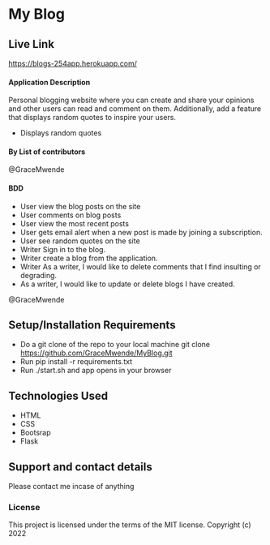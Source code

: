# My Blog

## Live Link

https://blogs-254app.herokuapp.com/

#### Application Description
Personal blogging website where you can create and share your opinions and other users can read and comment on them. Additionally, add a feature that displays random quotes to inspire your users. 

- Displays random quotes


#### By **List of contributors**

@GraceMwende

#### BDD

- User view the blog posts on the site
- User comments on blog posts
- User view the most recent posts
- User gets email alert when a new post is made by joining a subscription.
- User see random quotes on the site
- Writer Sign in to the blog.
- Writer create a blog from the application.
-  Writer As a writer, I would like to delete comments that I find insulting or degrading.
- As a writer, I would like to update or delete blogs I have created.

@GraceMwende

## Setup/Installation Requirements

- Do a git clone of the repo to your local machine
  git clone https://github.com/GraceMwende/MyBlog.git
- Run pip install -r requirements.txt
- Run ./start.sh and app opens in your browser

## Technologies Used

- HTML
- CSS
- Bootsrap
- Flask

## Support and contact details

Please contact me incase of anything

### License

This project is licensed under the terms of the MIT license.
Copyright (c) 2022
